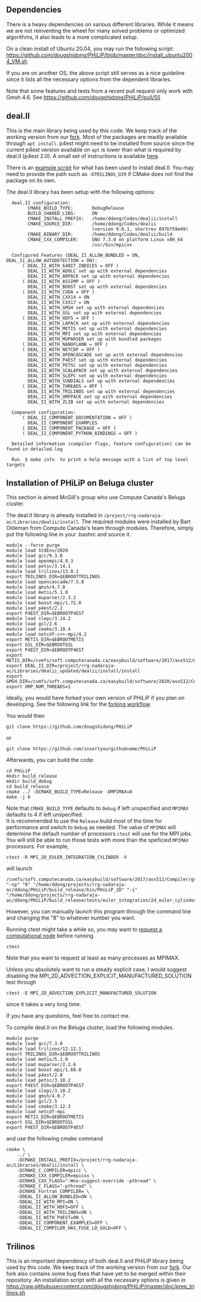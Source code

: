 
## Dependencies

There is a heavy dependencies on various different libraries. While it means we are not reinventing the wheel for many solved problems or optimized algorithms, it also leads to a more complicated setup.

On a clean install of Ubuntu 20.04, you may run the following script:
https://github.com/dougshidong/PHiLiP/blob/master/doc/install_ubuntu2004_VM.sh

If you are on another OS, the above script still serves as a nice guideline since it lists all the necessary options from the dependent libraries.

Note that some features and tests from a recent pull request only work with Gmsh 4.6. See
https://github.com/dougshidong/PHiLiP/pull/55


## deal.II

This is the main library being used by this code. We keep track of the working version from our [fork](https://github.com/dougshidong/dealii).
Most of the packages are readily available through `apt install`. p4est might need to be installed from source since the current p4est version available on `apt` is lower than what is required by deal.II (p4est 2.0). A small set of instructions is available [here](https://www.dealii.org/current/external-libs/p4est.html).

There is an [example script](doc/install_dealii.sh) for what has been used to install deal.II. You may need to provide the path such as `-DTRILINOS_DIR` if CMake does not find the package on its own.

The deal.II library has been setup with the following options:

~~~~
  deal.II configuration:
        CMAKE_BUILD_TYPE:       DebugRelease
        BUILD_SHARED_LIBS:      ON
        CMAKE_INSTALL_PREFIX:   /home/ddong/Codes/dealii/install
        CMAKE_SOURCE_DIR:       /home/ddong/Codes/dealii
                                (version 9.0.1, shortrev 097bf59e49)
        CMAKE_BINARY_DIR:       /home/ddong/Codes/dealii/build
        CMAKE_CXX_COMPILER:     GNU 7.3.0 on platform Linux x86_64
                                /usr/bin/mpicxx

  Configured Features (DEAL_II_ALLOW_BUNDLED = ON, DEAL_II_ALLOW_AUTODETECTION = ON):
      ( DEAL_II_WITH_64BIT_INDICES = OFF )
        DEAL_II_WITH_ADOLC set up with external dependencies
        DEAL_II_WITH_ARPACK set up with external dependencies
      ( DEAL_II_WITH_ASSIMP = OFF )
        DEAL_II_WITH_BOOST set up with external dependencies
      ( DEAL_II_WITH_CUDA = OFF )
        DEAL_II_WITH_CXX14 = ON
        DEAL_II_WITH_CXX17 = ON
        DEAL_II_WITH_GMSH set up with external dependencies
        DEAL_II_WITH_GSL set up with external dependencies
      ( DEAL_II_WITH_HDF5 = OFF )
        DEAL_II_WITH_LAPACK set up with external dependencies
        DEAL_II_WITH_METIS set up with external dependencies
        DEAL_II_WITH_MPI set up with external dependencies
        DEAL_II_WITH_MUPARSER set up with bundled packages
      ( DEAL_II_WITH_NANOFLANN = OFF )
      ( DEAL_II_WITH_NETCDF = OFF )
        DEAL_II_WITH_OPENCASCADE set up with external dependencies
        DEAL_II_WITH_P4EST set up with external dependencies
        DEAL_II_WITH_PETSC set up with external dependencies
        DEAL_II_WITH_SCALAPACK set up with external dependencies
        DEAL_II_WITH_SLEPC set up with external dependencies
        DEAL_II_WITH_SUNDIALS set up with external dependencies
      ( DEAL_II_WITH_THREADS = OFF )
        DEAL_II_WITH_TRILINOS set up with external dependencies
        DEAL_II_WITH_UMFPACK set up with external dependencies
        DEAL_II_WITH_ZLIB set up with external dependencies

  Component configuration:
      ( DEAL_II_COMPONENT_DOCUMENTATION = OFF )
        DEAL_II_COMPONENT_EXAMPLES
      ( DEAL_II_COMPONENT_PACKAGE = OFF )
      ( DEAL_II_COMPONENT_PYTHON_BINDINGS = OFF )

  Detailed information (compiler flags, feature configuration) can be found in detailed.log

  Run  $ make info  to print a help message with a list of top level targets
~~~~

## Installation of PHiLiP on Beluga cluster

This section is aimed McGill's group who use Compute Canada's Beluga cluster.

The deal.II library is already installed in `/project/rrg-nadaraja-ac/Libraries/dealii/install`. The required modules were installed by Bart Oldeman from Compute Canada's team through modules. Therefore, simply put the following line in your .bashrc and source it.
~~~~
module --force purge
module load StdEnv/2020
module load gcc/9.3.0
module load openmpi/4.0.3
module load petsc/3.14.1
module load trilinos/13.0.1
export TRILINOS_DIR=$EBROOTTRILINOS
module load opencascade/7.5.0
module load gmsh/4.7.0
module load metis/5.1.0
module load muparser/2.3.2
module load boost-mpi/1.72.0
module load p4est/2.2
export P4EST_DIR=$EBROOTP4EST
module load slepc/3.14.2
module load gsl/2.6
module load cmake/3.18.4
module load netcdf-c++-mpi/4.2
export METIS_DIR=$EBROOTMETIS
export GSL_DIR=$EBROOTGSL
export P4EST_DIR=$EBROOTP4EST
export METIS_DIR=/cvmfs/soft.computecanada.ca/easybuild/software/2017/avx512/Compiler/intel2018.3/metis/5.1.0
export DEAL_II_DIR=/project/rrg-nadaraja-ac/Libraries/dealii_updated/dealii/install/install
export GMSH_DIR=/cvmfs/soft.computecanada.ca/easybuild/software/2020/avx512/Compiler/intel2020/gmsh/4.7.0
export OMP_NUM_THREADS=1
~~~~

Ideally, you would have forked your own version of PHiLiP if you plan on developing. See the following link for the [forking workflow](https://www.atlassian.com/git/tutorials/comparing-workflows/forking-workflow).

You would then
~~~~
git clone https://github.com/dougshidong/PHiLiP
~~~~
or 
~~~~
git clone https://github.com/insertyourgithubname/PHiLiP
~~~~

Afterwards, you can build the code:
~~~~
cd PHiLiP
mkdir build_release
mkdir build_debug
cd build_release
cmake ../ -DCMAKE_BUILD_TYPE=Release -DMPIMAX=8
make -j 6
~~~~
Note that `CMAKE_BUILD_TYPE` defaults to `Debug` if left unspecified and `MPIMAX` defaults to 4 if left unspecified.  
It is recommended to use the `Release` build most of the time for performance and switch to `Debug` as needed.
The value of `MPIMAX` will determine the default number of processors `ctest` will use for the MPI jobs. You will still be able to run those tests with more than the speficied `MPIMAX` processors. For example,
~~~~
ctest -R MPI_2D_EULER_INTEGRATION_CYLINDER -V
~~~~
will launch 
~~~~
/cvmfs/soft.computecanada.ca/easybuild/software/2017/avx512/Compiler/gcc7.3/openmpi/3.1.2/bin/mpirun "-np" "8" "/home/ddong/projects/rrg-nadaraja-ac/ddong/PHiLiP/build_release/bin/PHiLiP_2D" "-i" "/home/ddong/projects/rrg-nadaraja-ac/ddong/PHiLiP/build_release/tests/euler_integration/2d_euler_cylinder.prm"
~~~~
However, you can manually launch this program through the command line and changing the "8" to whatever number you want.

Running ctest might take a while so, you may want to [request a computational node](https://docs.computecanada.ca/wiki/Running_jobs) before running
~~~~
ctest
~~~~
Note that you want to request at least as many processes as MPIMAX.

Unless you absolutely want to run a steady explicit case, I would suggest disabling the MPI_2D_ADVECTION_EXPLICIT_MANUFACTURED_SOLUTION test through
~~~~
ctest -E MPI_2D_ADVECTION_EXPLICIT_MANUFACTURED_SOLUTION
~~~~
since it takes a very long time.

If you have any questions, feel free to contact me.

To compile deal.II on the Beluga cluster, load the following modules.

~~~~
module purge
module load gcc/7.3.0
module load trilinos/12.12.1
export TRILINOS_DIR=$EBROOTTRILINOS
module load metis/5.1.0
module load muparser/2.2.6
module load boost-mpi/1.68.0
module load p4est/2.0
module load petsc/3.10.2
export P4EST_DIR=$EBROOTP4EST
module load slepc/3.10.2
module load gmsh/4.0.7
module load gsl/2.5
module load cmake/3.12.3
module load netcdf-mpi
export METIS_DIR=$EBROOTMETIS
export GSL_DIR=$EBROOTGSL
export P4EST_DIR=$EBROOTP4EST
~~~~

and use the following cmake command
~~~~
cmake \
    ../ \
    -DCMAKE_INSTALL_PREFIX=/project/rrg-nadaraja-ac/Libraries/dealii/install \
    -DCMAKE_C_COMPILER=mpicc \
    -DCMAKE_CXX_COMPILER=mpicxx \
    -DCMAKE_CXX_FLAGS="-Wno-suggest-override -pthread" \
    -DCMAKE_C_FLAGS="-pthread" \
    -DCMAKE_Fortran_COMPILER= \
    -DDEAL_II_ALLOW_BUNDLED=ON \
    -DDEAL_II_WITH_MPI=ON \
    -DDEAL_II_WITH_HDF5=OFF \
    -DDEAL_II_WITH_TRILINOS=ON \
    -DDEAL_II_WITH_P4EST=ON \
    -DDEAL_II_COMPONENT_EXAMPLES=OFF \
    -DDEAL_II_COMPILER_HAS_FUSE_LD_GOLD=OFF \
~~~~

## Trilinos
This is an important dependency of both deal.II and PHiLiP library being used by this code. We keep track of the working version from our [fork](https://github.com/dougshidong/Trilinos). Our fork also contains some bug fixes that have yet to be merged within their repository. An installation script with all the necessary options is given in
https://raw.githubusercontent.com/dougshidong/PHiLiP/master/doc/prep_trilinos.sh